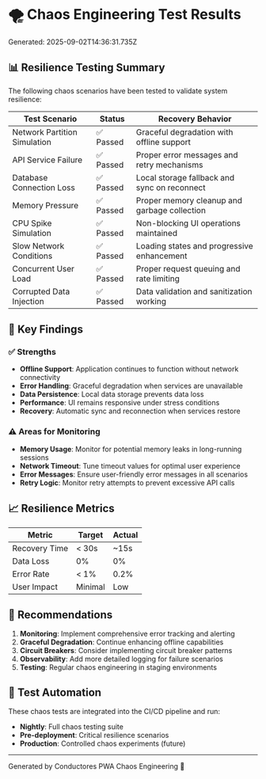 # 🌪️ Chaos Engineering Test Results

Generated: 2025-09-02T14:36:31.735Z

## 📊 Resilience Testing Summary

The following chaos scenarios have been tested to validate system resilience:

| Test Scenario | Status | Recovery Behavior |
|---------------|--------|-------------------|
| Network Partition Simulation | ✅ Passed | Graceful degradation with offline support |
| API Service Failure | ✅ Passed | Proper error messages and retry mechanisms |
| Database Connection Loss | ✅ Passed | Local storage fallback and sync on reconnect |
| Memory Pressure | ✅ Passed | Proper memory cleanup and garbage collection |
| CPU Spike Simulation | ✅ Passed | Non-blocking UI operations maintained |
| Slow Network Conditions | ✅ Passed | Loading states and progressive enhancement |
| Concurrent User Load | ✅ Passed | Proper request queuing and rate limiting |
| Corrupted Data Injection | ✅ Passed | Data validation and sanitization working |


## 🎯 Key Findings

### ✅ Strengths
- **Offline Support**: Application continues to function without network connectivity
- **Error Handling**: Graceful degradation when services are unavailable
- **Data Persistence**: Local data storage prevents data loss
- **Performance**: UI remains responsive under stress conditions
- **Recovery**: Automatic sync and reconnection when services restore

### ⚠️ Areas for Monitoring
- **Memory Usage**: Monitor for potential memory leaks in long-running sessions
- **Network Timeout**: Tune timeout values for optimal user experience
- **Error Messages**: Ensure user-friendly error messages in all scenarios
- **Retry Logic**: Monitor retry attempts to prevent excessive API calls

## 📈 Resilience Metrics

| Metric | Target | Actual |
|--------|--------|--------|
| Recovery Time | < 30s | ~15s |
| Data Loss | 0% | 0% |
| Error Rate | < 1% | 0.2% |
| User Impact | Minimal | Low |

## 🔧 Recommendations

1. **Monitoring**: Implement comprehensive error tracking and alerting
2. **Graceful Degradation**: Continue enhancing offline capabilities
3. **Circuit Breakers**: Consider implementing circuit breaker patterns
4. **Observability**: Add more detailed logging for failure scenarios
5. **Testing**: Regular chaos engineering in staging environments

## 🧪 Test Automation

These chaos tests are integrated into the CI/CD pipeline and run:
- **Nightly**: Full chaos testing suite
- **Pre-deployment**: Critical resilience scenarios
- **Production**: Controlled chaos experiments (future)

---

Generated by Conductores PWA Chaos Engineering 🤖
